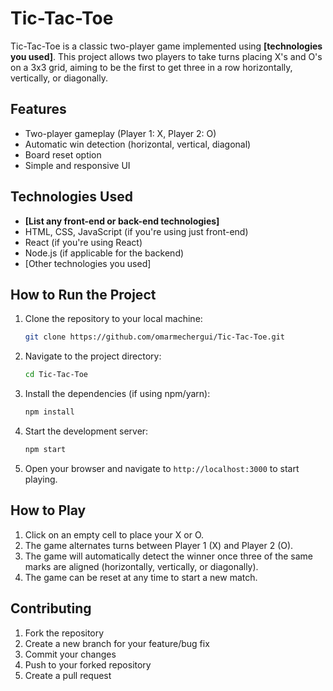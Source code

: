 

# Tic-Tac-Toe

Tic-Tac-Toe is a classic two-player game implemented using **[technologies you used]**. This project allows two players to take turns placing X's and O's on a 3x3 grid, aiming to be the first to get three in a row horizontally, vertically, or diagonally.

## Features

- Two-player gameplay (Player 1: X, Player 2: O)
- Automatic win detection (horizontal, vertical, diagonal)
- Board reset option
- Simple and responsive UI

## Technologies Used

- **[List any front-end or back-end technologies]**
- HTML, CSS, JavaScript (if you're using just front-end)
- React (if you're using React)
- Node.js (if applicable for the backend)
- [Other technologies you used]

## How to Run the Project

1. Clone the repository to your local machine:

   ```bash
   git clone https://github.com/omarmechergui/Tic-Tac-Toe.git
   ```

2. Navigate to the project directory:

   ```bash
   cd Tic-Tac-Toe
   ```

3. Install the dependencies (if using npm/yarn):

   ```bash
   npm install
   ```

4. Start the development server:

   ```bash
   npm start
   ```

5. Open your browser and navigate to `http://localhost:3000` to start playing.

## How to Play

1. Click on an empty cell to place your X or O.
2. The game alternates turns between Player 1 (X) and Player 2 (O).
3. The game will automatically detect the winner once three of the same marks are aligned (horizontally, vertically, or diagonally).
4. The game can be reset at any time to start a new match.

## Contributing

1. Fork the repository
2. Create a new branch for your feature/bug fix
3. Commit your changes
4. Push to your forked repository
5. Create a pull request

